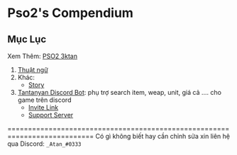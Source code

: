 # Pso2's Compendium
## Mục Lục
Xem Thêm: [PSO2 3ktan](https://pso2.jp.3ktan.site/)
1. [Thuật ngữ](compendium/thuat_ngu.md)
2. Khác:
    * [Story](compendium/other/story.md)
3. [Tantanyan Discord Bot](https://tantanyan.3ktan.site/): phụ trợ search item, weap, unit, giá cả .... cho game trên discord
    * [Invite Link](https://discordapp.com/oauth2/authorize?client_id=409256908684263426&scope=bot&permissions=305523830)
    * [Support Server](https://discord.gg/76HeWzE)

===========================================================================
Có gì không biết hay cần chỉnh sửa xin liên hệ qua Discord: `_Atan_#0333`